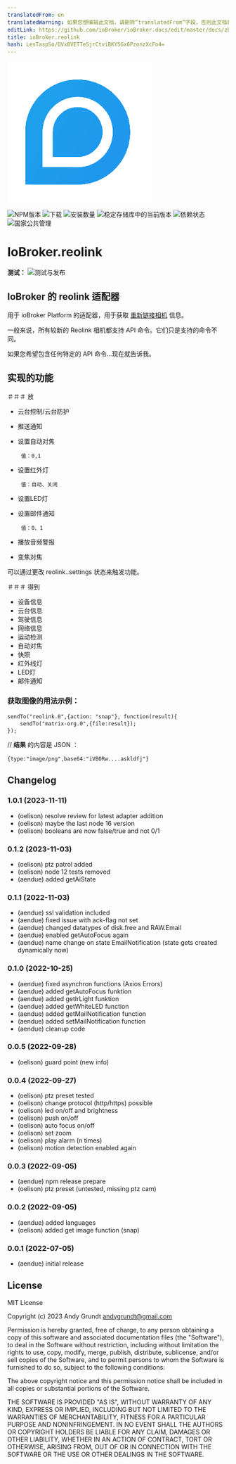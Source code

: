 ```yaml
---
translatedFrom: en
translatedWarning: 如果您想编辑此文档，请删除“translatedFrom”字段，否则此文档将再次自动翻译
editLink: https://github.com/ioBroker/ioBroker.docs/edit/master/docs/zh-cn/adapterref/iobroker.reolink/README.md
title: ioBroker.reolink
hash: LesTaspSo/QVxBVETTeSjrCtviBKY5Gx6PzonzXcFo4=
---
```

![标识](../../../en/adapterref/iobroker.reolink/admin/reolink_logo.png)

![NPM版本](https://img.shields.io/npm/v/iobroker.reolink.svg)
![下载](https://img.shields.io/npm/dm/iobroker.reolink.svg)
![安装数量](https://iobroker.live/badges/reolink-installed.svg)
![稳定存储库中的当前版本](https://iobroker.live/badges/reolink-stable.svg)
![依赖状态](https://img.shields.io/david/aendue/iobroker.reolink.svg)
![国家公共管理](https://nodei.co/npm/iobroker.reolink.png?downloads=true)

# IoBroker.reolink
**测试：** ![测试与发布](https://github.com/aendue/ioBroker.reolink/workflows/Test%20and%20Release/badge.svg)

## IoBroker 的 reolink 适配器
用于 ioBroker Platform 的适配器，用于获取 [重新链接相机](https://reolink.com/) 信息。

一般来说，所有较新的 Reolink 相机都支持 API 命令。它们只是支持的命令不同。

如果您希望包含任何特定的 API 命令...现在就告诉我。

## 实现的功能
＃＃＃ 放
 - 云台控制/云台防护
 - 推送通知
 - 设置自动对焦

        值：0,1

 - 设置红外灯

        值：自动、关闭

 - 设置LED灯
 - 设置邮件通知

        值：0、1

 - 播放音频警报
 - 变焦对焦

 可以通过更改 reolink.<Instanze>.settings 状态来触发功能。

 ＃＃＃ 得到
 - 设备信息
 - 云台信息
 - 驾驶信息
 - 网络信息
 - 运动检测
 - 自动对焦
 - 快照
 - 红外线灯
 - LED灯
 - 邮件通知

### 获取图像的用法示例：
```
sendTo("reolink.0",{action: "snap"}, function(result){
    sendTo("matrix-org.0",{file:result});
});
```

// **结果** 的内容是 JSON ：

```
{type:"image/png",base64:"iVBORw....askldfj"}
```

## Changelog
<!--
    Placeholder for the next version (at the beginning of the line):
    ### **WORK IN PROGRESS**
-->
### 1.0.1 (2023-11-11)
* (oelison) resolve review for latest adapter addition
* (oelison) maybe the last node 16 version
* (oelison) booleans are now false/true and not 0/1

### 0.1.2 (2023-11-03)
* (oelison) ptz patrol added
* (oelison) node 12 tests removed
* (aendue) added getAiState

### 0.1.1 (2022-11-03)
* (aendue) ssl validation included
* (aendue) fixed issue with ack-flag not set
* (aendue) changed datatypes of disk.free and RAW.Email
* (aendue) enabled getAutoFocus again
* (aendue) name change on state EmailNotification (state gets created dynamically now)

### 0.1.0 (2022-10-25)
* (aendue) fixed asynchron functions (Axios Errors)
* (aendue) added getAutoFocus funktion
* (aendue) added getIrLight funktion
* (aendue) added getWhiteLED function
* (aendue) added getMailNotification function
* (aendue) added setMailNotification function
* (aendue) cleanup code

### 0.0.5 (2022-09-28)

* (oelison) guard point (new info)

### 0.0.4 (2022-09-27)

* (oelison) ptz preset tested
* (oelison) change protocol (http/https) possible
* (oelison) led on/off and brightness
* (oelison) push on/off
* (oelison) auto focus on/off
* (oelison) set zoom
* (oelison) play alarm (n times)
* (oelison) motion detection enabled again

### 0.0.3 (2022-09-05)

* (aendue) npm release prepare
* (oelison) ptz preset (untested, missing ptz cam)

### 0.0.2 (2022-09-05)

* (aendue) added languages
* (oelison) added get image function (snap)

### 0.0.1 (2022-07-05)

* (aendue) initial release

## License
MIT License

Copyright (c) 2023 Andy Grundt <andygrundt@gmail.com>

Permission is hereby granted, free of charge, to any person obtaining a copy
of this software and associated documentation files (the "Software"), to deal
in the Software without restriction, including without limitation the rights
to use, copy, modify, merge, publish, distribute, sublicense, and/or sell
copies of the Software, and to permit persons to whom the Software is
furnished to do so, subject to the following conditions:

The above copyright notice and this permission notice shall be included in all
copies or substantial portions of the Software.

THE SOFTWARE IS PROVIDED "AS IS", WITHOUT WARRANTY OF ANY KIND, EXPRESS OR
IMPLIED, INCLUDING BUT NOT LIMITED TO THE WARRANTIES OF MERCHANTABILITY,
FITNESS FOR A PARTICULAR PURPOSE AND NONINFRINGEMENT. IN NO EVENT SHALL THE
AUTHORS OR COPYRIGHT HOLDERS BE LIABLE FOR ANY CLAIM, DAMAGES OR OTHER
LIABILITY, WHETHER IN AN ACTION OF CONTRACT, TORT OR OTHERWISE, ARISING FROM,
OUT OF OR IN CONNECTION WITH THE SOFTWARE OR THE USE OR OTHER DEALINGS IN THE
SOFTWARE.